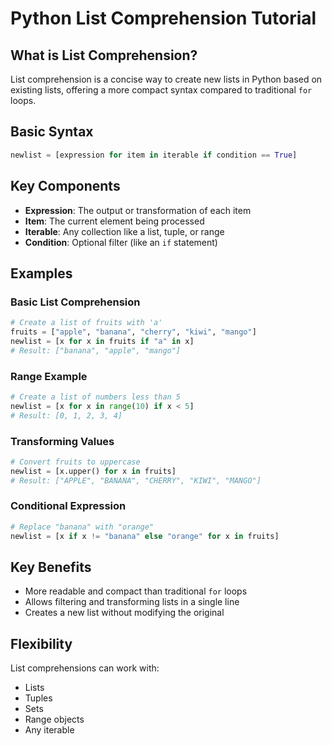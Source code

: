 # Python List Comprehension Tutorial

## What is List Comprehension?

List comprehension is a concise way to create new lists in Python based on existing lists, offering a more compact syntax compared to traditional `for` loops.

## Basic Syntax

```python
newlist = [expression for item in iterable if condition == True]
```

## Key Components

- **Expression**: The output or transformation of each item
- **Item**: The current element being processed
- **Iterable**: Any collection like a list, tuple, or range
- **Condition**: Optional filter (like an `if` statement)

## Examples

### Basic List Comprehension

```python
# Create a list of fruits with 'a'
fruits = ["apple", "banana", "cherry", "kiwi", "mango"]
newlist = [x for x in fruits if "a" in x]
# Result: ["banana", "apple", "mango"]
```

### Range Example

```python
# Create a list of numbers less than 5
newlist = [x for x in range(10) if x < 5]
# Result: [0, 1, 2, 3, 4]
```

### Transforming Values

```python
# Convert fruits to uppercase
newlist = [x.upper() for x in fruits]
# Result: ["APPLE", "BANANA", "CHERRY", "KIWI", "MANGO"]
```

### Conditional Expression

```python
# Replace "banana" with "orange"
newlist = [x if x != "banana" else "orange" for x in fruits]
```

## Key Benefits

- More readable and compact than traditional `for` loops
- Allows filtering and transforming lists in a single line
- Creates a new list without modifying the original

## Flexibility

List comprehensions can work with:
- Lists
- Tuples
- Sets
- Range objects
- Any iterable